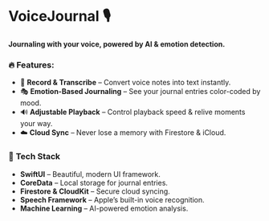 # VoiceJournal 🎙️  
**Journaling with your voice, powered by AI & emotion detection.**  

### 🔥 Features:
- 🎤 **Record & Transcribe** – Convert voice notes into text instantly.
- 🎭 **Emotion-Based Journaling** – See your journal entries color-coded by mood.
- 🔊 **Adjustable Playback** – Control playback speed & relive moments your way.
- ☁️ **Cloud Sync** – Never lose a memory with Firestore & iCloud.

### 📲 **Tech Stack**
- **SwiftUI** – Beautiful, modern UI framework.
- **CoreData** – Local storage for journal entries.
- **Firestore & CloudKit** – Secure cloud syncing.
- **Speech Framework** – Apple’s built-in voice recognition.
- **Machine Learning** – AI-powered emotion analysis.
